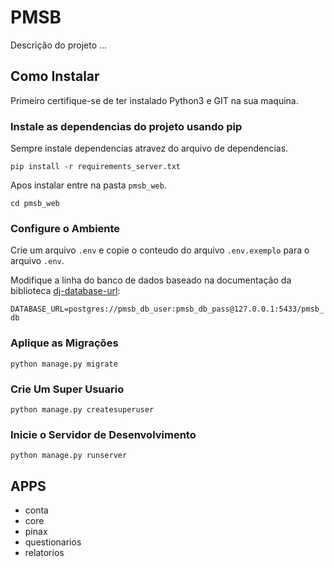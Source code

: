 # PMSB

Descrição do projeto ...

## Como Instalar

Primeiro certifique-se de ter instalado Python3 e GIT na sua maquina.

### Instale as dependencias do projeto usando pip

Sempre instale dependencias atravez do arquivo de dependencias.

`pip install -r requirements_server.txt`


Apos instalar entre na pasta `pmsb_web`.

`cd pmsb_web`

### Configure o Ambiente

Crie um arquivo `.env` e copie o conteudo do arquivo `.env.exemplo` para o arquivo `.env`.

Modifique a linha do banco de dados baseado na documentação da biblioteca [dj-database-url](https://github.com/kennethreitz/dj-database-url):

`DATABASE_URL=postgres://pmsb_db_user:pmsb_db_pass@127.0.0.1:5433/pmsb_db`

### Aplique as Migrações

`python manage.py migrate`

### Crie Um Super Usuario

`python manage.py createsuperuser`

### Inicie o Servidor de Desenvolvimento

`python manage.py runserver`


## APPS

* conta
* core
* pinax
* questionarios
* relatorios